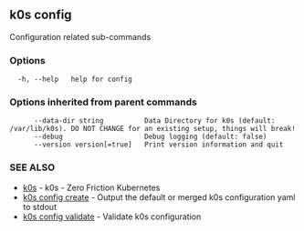 ## k0s config

Configuration related sub-commands

### Options

```
  -h, --help   help for config
```

### Options inherited from parent commands

```
      --data-dir string          Data Directory for k0s (default: /var/lib/k0s). DO NOT CHANGE for an existing setup, things will break!
      --debug                    Debug logging (default: false)
      --version version[=true]   Print version information and quit
```

### SEE ALSO

* [k0s](k0s.md)	 - k0s - Zero Friction Kubernetes
* [k0s config create](k0s_config_create.md)	 - Output the default or merged k0s configuration yaml to stdout
* [k0s config validate](k0s_config_validate.md)	 - Validate k0s configuration

